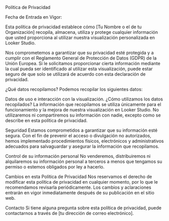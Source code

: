 Política de Privacidad

Fecha de Entrada en Vigor:

Esta política de privacidad establece cómo [Tu Nombre o el de tu Organización] recopila, almacena, utiliza y protege cualquier información que usted proporciona al utilizar nuestra visualización personalizada en Looker Studio.

Nos comprometemos a garantizar que su privacidad esté protegida y a cumplir con el Reglamento General de Protección de Datos (GDPR) de la Unión Europea. Si le solicitamos proporcionar cierta información mediante la cual pueda ser identificado al utilizar esta visualización, puede estar seguro de que solo se utilizará de acuerdo con esta declaración de privacidad.

¿Qué datos recopilamos?
Podemos recopilar los siguientes datos:

Datos de uso e interacción con la visualización.
¿Cómo utilizamos los datos recopilados?
La información que recopilamos se utiliza únicamente para el funcionamiento y la mejora de nuestra visualización en Looker Studio. No utilizaremos ni compartiremos su información con nadie, excepto como se describe en esta política de privacidad.

Seguridad
Estamos comprometidos a garantizar que su información esté segura. Con el fin de prevenir el acceso o divulgación no autorizados, hemos implementado procedimientos físicos, electrónicos y administrativos adecuados para salvaguardar y asegurar la información que recopilamos.

Control de su información personal
No venderemos, distribuiremos ni alquilaremos su información personal a terceros a menos que tengamos su permiso o estemos obligados por ley a hacerlo.

Cambios en esta Política de Privacidad
Nos reservamos el derecho de modificar esta política de privacidad en cualquier momento, por lo que le recomendamos revisarla periódicamente. Los cambios y aclaraciones entrarán en vigor inmediatamente después de su publicación en el sitio web.

Contacto
Si tiene alguna pregunta sobre esta política de privacidad, puede contactarnos a través de [tu dirección de correo electrónico].
